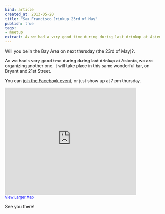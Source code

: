 ```yaml
---
kind: article
created_at: 2013-05-20
title: "San Francisco Drinkup 23rd of May"
publish: true
tags:
- meetup
extract: As we had a very good time during during last drinkup at Asiento, we are organizing another one. It will take place in this same wonderful bar, on Bryant and 21st Street.
---
```


Will you be in the Bay Area on next thursday (the 23rd of May)?.

As we had a very good time during during last drinkup at Asiento, we are organizing another one. It will take place in this same wonderful bar, on Bryant and 21st Street.

You can [join the Facebook event](https://www.facebook.com/events/163598730474014/), or just show up at 7 pm thursday.

<iframe width="425" height="350" frameborder="0" scrolling="no" marginheight="0" marginwidth="0" src="https://maps.google.com/maps?f=q&amp;source=s_q&amp;hl=en&amp;geocode=&amp;q=asiento+&amp;aq=&amp;sll=37.7577,-122.4376&amp;sspn=0.232347,0.506058&amp;ie=UTF8&amp;hq=asiento&amp;hnear=&amp;ll=37.757748,-122.40947&amp;spn=0.014522,0.031629&amp;t=m&amp;z=14&amp;iwloc=A&amp;cid=9160745403802452022&amp;output=embed"></iframe><br /><small><a href="https://maps.google.com/maps?f=q&amp;source=embed&amp;hl=en&amp;geocode=&amp;q=asiento+&amp;aq=&amp;sll=37.7577,-122.4376&amp;sspn=0.232347,0.506058&amp;ie=UTF8&amp;hq=asiento&amp;hnear=&amp;ll=37.757748,-122.40947&amp;spn=0.014522,0.031629&amp;t=m&amp;z=14&amp;iwloc=A&amp;cid=9160745403802452022" style="color:#0000FF;text-align:left">View Larger Map</a></small>

See you there!